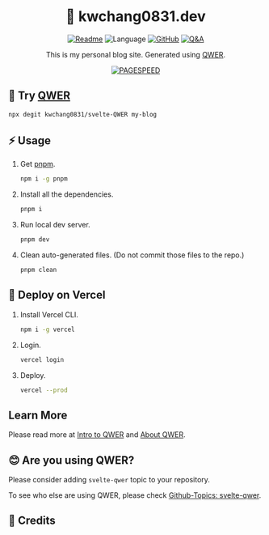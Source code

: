 <h1 align="center">👋 kwchang0831.dev</h1>
<p align="center">
<a href="README-zh.md"><img src="https://img.shields.io/badge/README-%E4%B8%AD%E6%96%87-lightgreen" alt="Readme"></a>
<img src="https://img.shields.io/github/languages/top/kwchang0831/kwchang0831.dev?color=%23ff3e00" alt="Language" />
<a href="https://github.com/kwchang0831/kwchang0831.dev/blob/main/LICENSE"><img alt="GitHub" src="https://img.shields.io/github/license/kwchang0831/kwchang0831.dev" alt="License"></a>
<a href="https://github.com/kwchang0831/kwchang0831.dev/discussions/categories/q-a"><img src="https://img.shields.io/badge/❓ Discussion-Q&A-informational" alt="Q&A"></a>
</p>
<p align="center">
This is my personal blog site. Generated using <a href="https://github.com/kwchang0831/svelte-QWER/">QWER</a>.
</p>
<p align="center">
<a href="https://raw.githubusercontent.com/gist/kwchang0831/79a9f8a867a78757c9d3c8f61421e77b/raw/metrics.pagespeed.svg"><img style="float:middle" width="auto" alt="PAGESPEED" src="https://raw.githubusercontent.com/gist/kwchang0831/79a9f8a867a78757c9d3c8f61421e77b/raw/metrics.pagespeed.svg"></a>
</p>

## 🎉 Try [QWER](https://github.com/kwchang0831/svelte-QWER/)

```bash
npx degit kwchang0831/svelte-QWER my-blog
```

## ⚡️ Usage

1. Get [pnpm](https://github.com/pnpm/pnpm).

   ```bash
   npm i -g pnpm
   ```

1. Install all the dependencies.

   ```bash
   pnpm i
   ```

1. Run local dev server.

   ```bash
   pnpm dev
   ```

1. Clean auto-generated files. (Do not commit those files to the repo.)

   ```bash
   pnpm clean
   ```

## 🚀 Deploy on Vercel

1. Install Vercel CLI.

   ```bash
   npm i -g vercel
   ```

1. Login.

   ```bash
   vercel login
   ```

1. Deploy.

   ```bash
   vercel --prod
   ```

## Learn More

Please read more at [Intro to QWER](https://svelte-qwer.vercel.app/intro-to-QWER) and [About QWER](https://svelte-qwer.vercel.app/about).

## 😊 Are you using QWER?

Please consider adding `svelte-qwer` topic to your repository.

To see who else are using QWER, please check [Github-Topics: svelte-qwer](https://github.com/topics/svelte-qwer).

## 🙏 Credits
